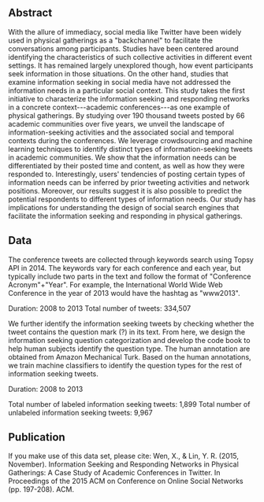 
## Abstract

With the allure of immediacy, social media like Twitter have been widely used in physical gatherings as a "backchannel" to facilitate the conversations among participants. Studies have been centered around identifying the characteristics of such collective activities in different event settings. It has remained largely unexplored though, how event participants seek information in those situations. On the other hand, studies that examine information seeking in social media have not addressed the information needs in a particular social context. This study takes the first initiative to characterize the information seeking and responding networks in a concrete context---academic conferences---as one example of physical gatherings. By studying over 190 thousand tweets posted by 66 academic communities over five years, we unveil the landscape of information-seeking activities and the associated social and temporal contexts during the conferences. We leverage crowdsourcing and machine learning techniques to identify distinct types of information-seeking tweets in academic communities. We show that the information needs can be differentiated by their posted time and content, as well as how they were responded to. Interestingly, users' tendencies of posting certain types of information needs can be inferred by prior tweeting activities and network positions. Moreover, our results suggest it is also possible to predict the potential respondents to different types of information needs. Our study has implications for understanding the design of social search engines that facilitate the information seeking and responding in physical gatherings.

## Data

The conference tweets are collected through keywords search using Topsy API in 2014. The keywords vary for each conference and each year, but typically include two parts in the text and follow the format of "Conference Acronym"+"Year". For example, the International World Wide Web Conference in the year of 2013 would have the hashtag as "www2013". 

Duration: 2008 to 2013
Total number of tweets:  334,507

We further identify the information seeking tweets by checking whether the tweet contains the question mark (?) in its text. From here, we design the information seeking question categorization and develop the code book to help human subjects identify the question type. The human annotation are obtained from Amazon Mechanical Turk. Based on the human annotations, we train machine classifiers to identify the question types for the rest of information seeking tweets.

Duration: 2008 to 2013

Total number of labeled information seeking tweets: 1,899
Total number of unlabeled information seeking tweets: 9,967

## Publication

If you make use of this data set, please cite:
Wen, X., & Lin, Y. R. (2015, November). Information Seeking and Responding Networks in Physical Gatherings: A Case Study of Academic Conferences in Twitter. In Proceedings of the 2015 ACM on Conference on Online Social Networks (pp. 197-208). ACM.



